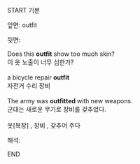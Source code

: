 START
기본

앞면:
outfit


뒷면:
<div><div>Does this <strong>outfit</strong> show too much skin? </div><div><div>이 옷 노출이 너무 심한가?</div></div></div><div><br></div><div><div>a bicycle repair <b>outfit</b> </div><div>자전거 수리 장비</div></div><div><br></div><div>The army was <b>outfitted </b>with new weapons.<br></div><div>군대는 새로운 무기로 장비를 갖추었다.</div><div><br></div><div>옷[복장] , 장비 , 갖추어 주다</div>


해석:

END